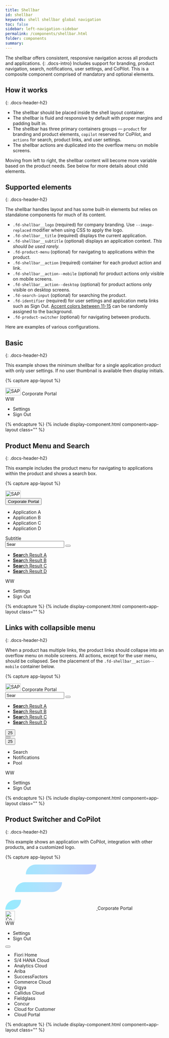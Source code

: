 ```yaml
---
title: Shellbar
id: shellbar
keywords: shell shellbar global navigation
toc: false
sidebar: left-navigation-sidebar
permalink: /components/shellbar.html
folder: components
summary:
---
```


The shellbar offers consistent, responsive navigation across all products and applications.
{: .docs-intro}
Includes support for branding, product navigation, search, notifications, user settings, and CoPilot. This is a composite component comprised of mandatory and optional elements.

## How it works
{: .docs-header-h2}


- The shellbar should be placed inside the shell layout container.
- The shellbar is fluid and responsive by default with proper margins and padding built in.
- The shellbar has three primary containers groups — `product` for branding and product elements, `copilot` reserved for CoPilot, and `actions` for search, product links, and user settings.
- The shellbar actions are duplicated into the overflow menu on mobile screens.

Moving from left to right, the shellbar content will become more variable based on the product needs. See below for more details about child elements.

## Supported elements
{: .docs-header-h2}

The shellbar handles layout and has some built-in elements but relies on standalone components for much of its content.

* `.fd-shellbar__logo` (required) for company branding. Use `--image-replaced` modifier when using CSS to apply the logo.
* `.fd-shellbar__title` (required) displays the current application.
* `.fd-shellbar__subtitle` (optional) displays an application context. _This should be used rarely._
* `.fd-product-menu` (optional) for navigating to applications within the product.
* `.fd-shellbar__action` (required) container for each product action and link.
* `.fd-shellbar__action--mobile` (optional) for product actions only visible on mobile screens.
* `.fd-shellbar__action--desktop` (optional) for product actions only visible on desktop screens.
* `.fd-search-input` (optional) for searching the product.
* `.fd-identifier` (required) for user settings and application meta links such as Sign Out. [Accent colors between 11-15]({{site.baseurl}}/foundation/colors.html#accent) can be randomly assigned to the background.
* `.fd-product-switcher` (optional) for navigating between products.

Here are examples of various configurations.

## Basic
{: .docs-header-h2}

This example shows the minimum shellbar for a single application product with only user settings. If no user thumbnail is available then display initials.

{% capture app-layout %}
<div class="fd-shellbar">
  <div class="fd-shellbar__group fd-shellbar__group--product">
    <a href="#" class="fd-shellbar__logo"><img src="//unpkg.com/fundamental-styles/dist/images/sap-logo.png" srcset="//unpkg.com/fundamental-styles/dist/images/sap-logo@2x.png 1x, //unpkg.com/fundamental-styles/dist/images/sap-logo@3x.png 2x, //unpkg.com/fundamental-styles/dist/images/sap-logo@4x.png 3x" width="48" height="24" alt="SAP"></a>
  <span class="fd-shellbar__title">Corporate Portal</span>
  </div>
  <div class="fd-shellbar__group fd-shellbar__group--actions">
    <div class="fd-shellbar__action">
      <div class="fd-popover fd-popover--right">
        <div class="fd-popover__control">
          <div aria-controls="WV3AY276" aria-expanded="false" aria-haspopup="true" role="button">
            <span class="fd-identifier fd-identifier--xs fd-identifier--circle fd-has-background-color-accent-11">WW</span>
          </div>
        </div>
        <div class="fd-popover__body fd-popover__body--right" aria-hidden="true" id="WV3AY276">
          <nav class="fd-menu">
            <ul class="fd-menu__list">
              <li><a role="button" class="fd-menu__item">Settings</a></li>
              <li><a role="button" class="fd-menu__item">Sign Out</a></li>
            </ul>
          </nav>
        </div>
      </div>
    </div>
  </div>
</div>
{% endcapture %}
{% include display-component.html component=app-layout class="" %}


## Product Menu and Search
{: .docs-header-h2}

This example includes the product menu for navigating to applications within the product and shows a search box.


{% capture app-layout %}
<div class="fd-shellbar">
  <div class="fd-shellbar__group fd-shellbar__group--product">
    <a href="#" class="fd-shellbar__logo">
      <img src="//unpkg.com/fundamental-styles/dist/images/sap-logo.png" srcset="//unpkg.com/fundamental-styles/dist/images/sap-logo@2x.png 1x, //unpkg.com/fundamental-styles/dist/images/sap-logo@3x.png 2x, //unpkg.com/fundamental-styles/dist/images/sap-logo@4x.png 3x" width="48" height="24" alt="SAP">
    </a>
    <div class="fd-product-menu">
      <div class="fd-popover fd-popover--right">
        <div class="fd-popover__control">
          <button class="fd-product-menu__control" aria-controls="9GLB26941" aria-haspopup="true" aria-expanded="false">
            <span class="fd-shellbar__title">Corporate Portal</span>
          </button>
        </div>
        <div class="fd-popover__body fd-popover__body--right" aria-hidden="true" id="9GLB26941">
          <nav class="fd-menu">
            <ul class="fd-menu__list">
              <li><a role="button" class="fd-menu__item">Application A</a></li>
              <li><a role="button" class="fd-menu__item">Application B</a></li>
              <li><a role="button" class="fd-menu__item">Application C</a></li>
              <li><a role="button" class="fd-menu__item">Application D</a></li>
            </ul>
          </nav>
        </div>
      </div>
    </div>
		<div class="fd-shellbar__subtitle">Subtitle</div>
  </div>
  <div class="fd-shellbar__group fd-shellbar__group--actions">
      <div class="fd-shellbar__action fd-shellbar__action--desktop">    
        <div class="fd-search-input">
         <div class="fd-popover">
          <div class="fd-popover__control">
              <div aria-label="Image label" aria-controls="F4GcX348b" aria-expanded="false" aria-haspopup="true">
                  <div class="fd-input-group">
                      <input type="text" class="fd-input fd-input-group__input" id="F4GcX348b1" value="Sear" placeholder="Search..." aria-hidden="true">
                      <span class="fd-input-group__addon fd-input-group__addon--button">
                          <button class="fd-shellbar__button fd-button sap-icon--search"></button>
                      </span>
                  </div>
              </div>
          </div>
          <div class="fd-popover__body fd-popover__body--no-arrow" aria-hidden="true" id="F4GcX348b">
              <nav class="fd-menu">
                <ul class="fd-menu__list">
                    <li><a href="#" class="fd-menu__item"><strong>Sear</strong>ch Result A</a></li>
                    <li><a href="#" class="fd-menu__item"><strong>Sear</strong>ch Result B</a></li>
                    <li><a href="#" class="fd-menu__item"><strong>Sear</strong>ch Result C</a></li>
                    <li><a href="#" class="fd-menu__item"><strong>Sear</strong>ch Result D</a></li>
                </ul>
              </nav>
          </div>
        </div>
      </div>
    </div>
    <div class="fd-shellbar__action">
      <div class="fd-popover fd-popover--right">
        <div class="fd-popover__control">
          <div aria-controls="ZY3AY276" aria-expanded="false" aria-haspopup="true" role="button">
            <span class="fd-identifier fd-identifier--xs fd-identifier--circle fd-identifier--thumbnail" style="background-image: url({{site.baseurl}}/images/thumbs/headshot-male.jpg);" aria-label="William Wallingham">WW</span>
          </div>
        </div>
        <div class="fd-popover__body fd-popover__body--right" aria-hidden="true" id="ZY3AY276">
          <nav class="fd-menu">
            <ul class="fd-menu__list">
              <li><a role="button" class="fd-menu__item">Settings</a></li>
              <li><a role="button" class="fd-menu__item">Sign Out</a></li>
            </ul>
          </nav>
        </div>
      </div>
    </div>
  </div>
</div>
{% endcapture %}
{% include display-component.html component=app-layout class="" %}

## Links with collapsible menu
{: .docs-header-h2}

When a product has multiple links, the product links should collapse into an overflow menu on mobile screens. All actions, except for the user menu, should be collapsed. See the placement of the `.fd-shellbar__action--mobile` container below.

{% capture app-layout %}
<div class="fd-shellbar">
  <div class="fd-shellbar__group fd-shellbar__group--product">
    <a href="#" class="fd-shellbar__logo"><img src="//unpkg.com/fundamental-styles/dist/images/sap-logo.png" srcset="//unpkg.com/fundamental-styles/dist/images/sap-logo@2x.png 1x, //unpkg.com/fundamental-styles/dist/images/sap-logo@3x.png 2x, //unpkg.com/fundamental-styles/dist/images/sap-logo@4x.png 3x" width="48" height="24" alt="SAP"></a>
  <span class="fd-shellbar__title">Corporate Portal</span>
  </div>
  <div class="fd-shellbar__group fd-shellbar__group--actions">
    <div class="fd-shellbar__action fd-shellbar__action--desktop">
      <div class="fd-search-input">
         <div class="fd-popover">
          <div class="fd-popover__control">
              <div aria-label="Image label" aria-controls="UIO6J688" aria-expanded="false" aria-haspopup="true">
                  <div class="fd-input-group">
                      <input type="text" class="fd-input fd-input-group__input" id="UIO6J6881" value="Sear" aria-hidden="true">
                      <span class="fd-input-group__addon fd-input-group__addon--button">
                          <button class="fd-shellbar__button fd-button sap-icon--search"></button>
                      </span>
                  </div>
              </div>
          </div>
          <div class="fd-popover__body fd-popover__body--no-arrow" aria-hidden="true" id="UIO6J688">
              <nav class="fd-menu">
                <ul class="fd-menu__list">
                    <li><a href="#" class="fd-menu__item"><strong>Sear</strong>ch Result A</a></li>
                    <li><a href="#" class="fd-menu__item"><strong>Sear</strong>ch Result B</a></li>
                    <li><a href="#" class="fd-menu__item"><strong>Sear</strong>ch Result C</a></li>
                    <li><a href="#" class="fd-menu__item"><strong>Sear</strong>ch Result D</a></li>
                </ul>
              </nav>
          </div>
        </div>
      </div>
    </div>
      <div class="fd-shellbar__action fd-shellbar__action--desktop">
        <button class="fd-button fd-shellbar__button sap-icon--bell" aria-label="Notifications">
        <span class="fd-counter fd-counter--notification" aria-label="Unread count">25</span></button>
      </div>
      <div class="fd-shellbar__action fd-shellbar__action--desktop">
        <button class="fd-button fd-shellbar__button sap-icon--pool" aria-label="Pool"></button>
      </div>
      <div class="fd-shellbar__action fd-shellbar__action--mobile">
        <div class="fd-shellbar-collapse">
          <div class="fd-popover fd-popover--right">
            <div class="fd-popover__control">
              <div class="fd-shellbar-collapse--control" aria-controls="CWaGX278" aria-expanded="false" aria-haspopup="true" role="button">
                <button class="fd-button fd-shellbar__button sap-icon--overflow" aria-controls="undefined" aria-haspopup="true" aria-expanded="false">
                <span class="fd-counter fd-counter--notification" aria-label="Unread count">25</span></button>
              </div>
            </div>
            <div class="fd-popover__body fd-popover__body--right" aria-hidden="true" id="CWaGX278">
              <nav class="fd-menu">
                <ul class="fd-menu__list">
                  <li><a role="button" class="fd-menu__item">Search</a></li>
                  <li><a role="button" class="fd-menu__item">Notifications</a></li>
                  <li><a role="button" class="fd-menu__item">Pool</a></li>
                </ul>
              </nav>
            </div>
          </div>
        </div>
      </div>
      <div class="fd-shellbar__action">
        <div class="fd-popover fd-popover--right">
          <div class="fd-popover__control">
            <div aria-controls="DD35G276" aria-expanded="false" aria-haspopup="true" role="button">
              <span class="fd-identifier fd-identifier--xs fd-identifier--circle fd-has-background-color-accent-11">WW</span>
            </div>
          </div>
          <div class="fd-popover__body fd-popover__body--right" aria-hidden="true" id="DD35G276">
            <nav class="fd-menu">
              <ul class="fd-menu__list">
                <li><a role="button" class="fd-menu__item">Settings</a></li>
                <li><a role="button" class="fd-menu__item">Sign Out</a></li>
              </ul>
            </nav>
          </div>
        </div>
      </div>
    </div>
  </div>
</div>
{% endcapture %}
{% include display-component.html component=app-layout class="" %}

## Product Switcher and CoPilot
{: .docs-header-h2}

This example shows an application with CoPilot, integration with other products, and a customized logo.

{% capture app-layout %}

<div class="fd-shellbar">
  <div class="fd-shellbar__group fd-shellbar__group--product">
    <a href="#" class="fd-shellbar__logo">
      <svg width="286" height="143" viewBox="0 0 286 143" xmlns="http://www.w3.org/2000/svg"><defs><linearGradient x1="-91.234%" y1="50%" x2="98.574%" y2="50%" id="a"><stop stop-color="#32B79D" stop-opacity=".59" offset="0%"/><stop stop-color="#33EAFF" stop-opacity=".59" offset="35.525%"/><stop stop-color="#7FCAFF" stop-opacity=".59" offset="73.603%"/><stop stop-color="#84A2FF" stop-opacity=".59" offset="100%"/></linearGradient></defs><g transform="translate(-19)" fill="url(#a)" fill-rule="evenodd"><path d="M114.232.963h190.464c0 16.966-13.754 30.72-30.72 30.72H83.512c0-16.966 13.754-30.72 30.72-30.72zM80.44 56.259h116.736c0 16.966-13.754 30.72-30.72 30.72H49.72c0-16.966 13.754-30.72 30.72-30.72zM49.72 111.555h18.432c0 16.966-13.754 30.72-30.72 30.72H19c0-16.966 13.754-30.72 30.72-30.72z"/></g></svg>
    </a>
    <span class="fd-shellbar__title">Corporate Portal</span>
  </div>
  <div class="fd-shellbar__group fd-shellbar__group--copilot">
    <img src="//unpkg.com/fundamental-styles/dist/images/copilot.png" alt="CoPilot" height="30" width="30" />
  </div>
  <div class="fd-shellbar__group fd-shellbar__group--actions">
      <div class="fd-shellbar__action">
        <div class="fd-popover fd-popover--right">
          <div class="fd-popover__control">
            <div class="fd-user-menu__control" aria-controls="MKFAY276" aria-expanded="false" aria-haspopup="true" role="button">
              <span class="fd-identifier fd-identifier--xs fd-identifier--circle fd-identifier--thumbnail" style="background-image: url({{site.baseurl}}/images/thumbs/headshot-male.jpg);" aria-label="William Wallingham">WW</span>
            </div>
          </div>
          <div class="fd-popover__body fd-popover__body--right" aria-hidden="true" id="MKFAY276">
            <nav class="fd-menu">
              <ul class="fd-menu__list">
                <li><a role="button" class="fd-menu__item">Settings</a></li>
                <li><a role="button" class="fd-menu__item">Sign Out</a></li>
              </ul>
            </nav>
          </div>
        </div>
      </div>
      <div class="fd-shellbar__action fd-shellbar__action--desktop">
        <div class="fd-product-switcher">
          <div class="fd-popover fd-popover--right">
            <div class="fd-popover__control">
              <button class="fd-shellbar__button fd-button sap-icon--grid" aria-controls="FAVDA565" aria-haspopup="true" aria-expanded="false"></button>
            </div>
            <div class="fd-popover__body fd-popover__body--right"  aria-hidden="true" id="FAVDA565">
              <div class="fd-product-switcher__body">
                <nav>
                  <ul class="fd-product-switcher__body--list">
                    <li class="fd-product-switcher__body--list-item">
                      <span class="fd-product-switcher__product-icon"><img src="{{site.baseurl}}/images/products/01.png" alt="" /></span>
                      <span class="fd-product-switcher__product-title">Fiori Home</span>
                    </li>
                    <li class="fd-product-switcher__body--list-item">
                      <span class="fd-product-switcher__product-icon"><img src="{{site.baseurl}}/images/products/02.png" alt="" /></span>
                      <span class="fd-product-switcher__product-title">S/4 HANA Cloud</span>
                    </li>
                    <li class="fd-product-switcher__body--list-item">
                      <span class="fd-product-switcher__product-icon"><img src="{{site.baseurl}}/images/products/03.png" alt="" /></span>
                      <span class="fd-product-switcher__product-title">Analytics Cloud</span>
                    </li>
                    <li class="fd-product-switcher__body--list-item">
                      <span class="fd-product-switcher__product-icon"><img src="{{site.baseurl}}/images/products/04.png" alt="" /></span>
                      <span class="fd-product-switcher__product-title">Ariba</span>
                    </li>
                    <li class="fd-product-switcher__body--list-item">
                      <span class="fd-product-switcher__product-icon"><img src="{{site.baseurl}}/images/products/05.png" alt="" /></span>
                      <span class="fd-product-switcher__product-title">SuccessFactors</span>
                    </li>
                    <li class="fd-product-switcher__body--list-item">
                      <span class="fd-product-switcher__product-icon"><img src="{{site.baseurl}}/images/products/06.png" alt="" /></span>
                      <span class="fd-product-switcher__product-title">Commerce Cloud</span>
                    </li>
                    <li class="fd-product-switcher__body--list-item">
                      <span class="fd-product-switcher__product-icon"><img src="{{site.baseurl}}/images/products/07.png" alt="" /></span>
                      <span class="fd-product-switcher__product-title">Gigya</span>
                    </li>
                    <li class="fd-product-switcher__body--list-item">
                      <span class="fd-product-switcher__product-icon"><img src="{{site.baseurl}}/images/products/08.png" alt="" /></span>
                      <span class="fd-product-switcher__product-title">Callidus Cloud</span>
                    </li>
                    <li class="fd-product-switcher__body--list-item">
                      <span class="fd-product-switcher__product-icon"><img src="{{site.baseurl}}/images/products/09.png" alt="" /></span>
                      <span class="fd-product-switcher__product-title">Fieldglass</span>
                    </li>
                    <li class="fd-product-switcher__body--list-item">
                      <span class="fd-product-switcher__product-icon"><img src="{{site.baseurl}}/images/products/10.png" alt="" /></span>
                      <span class="fd-product-switcher__product-title">Concur</span>
                    </li>
                    <li class="fd-product-switcher__body--list-item">
                      <span class="fd-product-switcher__product-icon"><img src="{{site.baseurl}}/images/products/11.png" alt="" /></span>
                      <span class="fd-product-switcher__product-title">Cloud for Customer</span>
                    </li>
                    <li class="fd-product-switcher__body--list-item">
                      <span class="fd-product-switcher__product-icon"><img src="{{site.baseurl}}/images/products/12.png" alt="" /></span>
                      <span class="fd-product-switcher__product-title">Cloud Portal</span>
                    </li>
                  </ul>
                </nav>
              </div>
            </div>
          </div>
        </div>
      </div>
  </div>
</div>
{% endcapture %}
{% include display-component.html component=app-layout class="" %}
